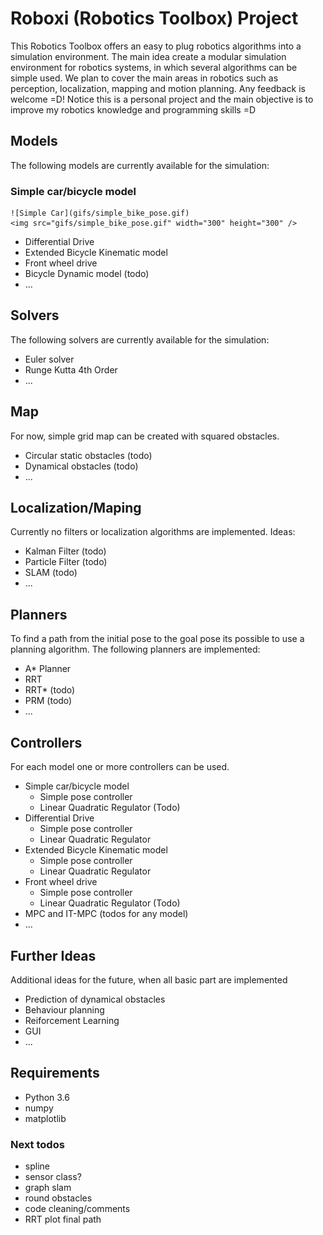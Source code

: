 # Roboxi (Robotics Toolbox) Project
This Robotics Toolbox offers an easy to plug robotics algorithms into a simulation environment. The main idea create a modular simulation environment for robotics systems, in which several algorithms can be simple used.
We plan to cover the main areas in robotics such as perception, localization, mapping and motion planning. Any feedback is welcome =D! Notice this is a personal project and the main objective is to improve my robotics knowledge and programming skills =D

## Models
The following models are currently available for the simulation:
### Simple car/bicycle model
    ![Simple Car](gifs/simple_bike_pose.gif)
    <img src="gifs/simple_bike_pose.gif" width="300" height="300" />
* Differential Drive
* Extended Bicycle Kinematic model
* Front wheel drive
* Bicycle Dynamic model (todo)
* ...

## Solvers
The following solvers are currently available for the simulation:
* Euler solver
* Runge Kutta 4th Order
* ...

## Map
For now, simple grid map can be created with squared obstacles.
* Circular static obstacles (todo)
* Dynamical obstacles (todo)
* ...

## Localization/Maping
Currently no filters or localization algorithms are implemented. Ideas:
* Kalman Filter (todo)
* Particle Filter (todo)
* SLAM (todo)
* ...

## Planners
To find a path from the initial pose to the goal pose its possible to use a planning algorithm. The following planners are implemented:
* A* Planner
* RRT
* RRT* (todo)
* PRM (todo)
* ...

## Controllers
For each model one or more controllers can be used.
* Simple car/bicycle model
	* Simple pose controller
	* Linear Quadratic Regulator (Todo)
* Differential Drive 
	* Simple pose controller 
	* Linear Quadratic Regulator
* Extended Bicycle Kinematic model 
	* Simple pose controller 
	* Linear Quadratic Regulator
* Front wheel drive 
	* Simple pose controller 
	* Linear Quadratic Regulator (Todo)
* MPC and IT-MPC (todos for any model)
* ...

## Further Ideas
Additional ideas for the future, when all basic part are implemented
* Prediction of dynamical obstacles
* Behaviour planning
* Reiforcement Learning
* GUI
* ...

## Requirements

* Python 3.6
* numpy
* matplotlib

### Next todos
* spline
* sensor class?
* graph slam
* round obstacles
* code cleaning/comments
* RRT plot final path